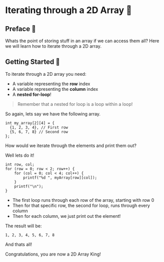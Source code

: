 # Iterating through a 2D Array 🔁

## Preface 🐶
Whats the point of storing stuff in an array if we can access them all?
Here we will learn how to iterate through a 2D array.

## Getting Started 🎉
To iterate through a 2D array you need: 
- A variable representing the **row** index
- A variable representing the **column** index
- A **nested for-loop**!

> Remember that a nested for loop is a loop within a loop!

So again, lets say we have the following array.
```
int my_array[2][4] = {
  {1, 2, 3, 4}, // First row
  {5, 6, 7, 8} // Second row
};
```
How would we iterate through the elements and print them out?

Well lets do it!

```
int row, col;
for (row = 0; row < 2; row++) {
    for (col = 0; col < 4; col++) {
        printf("%d ", myArray[row][col]);
    }
    printf("\n");
}
```

- The first loop runs through each row of the array, starting with row 0
- Then for that specific row, the second for loop, runs through every column
- Then for each column, we just print out the element!

The result will be:
```
1, 2, 3, 4, 5, 6, 7, 8
```

And thats all!

Congratulations, you are now a 2D Array King!



